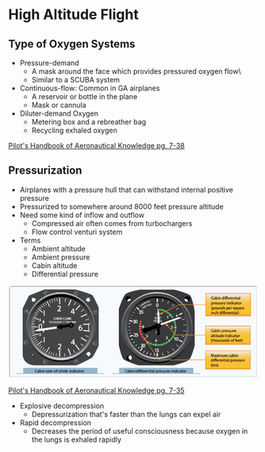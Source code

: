 # High Altitude Flight

## Type of Oxygen Systems

- Pressure-demand
  - A mask around the face which provides pressured oxygen flow\
  - Similar to a SCUBA system
- Continuous-flow: Common in GA airplanes
  - A reservoir or bottle in the plane
  - Mask or cannula
- Diluter-demand Oxygen
  - Metering box and a rebreather bag
  - Recycling exhaled oxygen

[Pilot's Handbook of Aeronautical Knowledge pg. 7-38](/_references/PHAK/7-38)

## Pressurization

- Airplanes with a pressure hull that can withstand internal positive pressure
- Pressurized to somewhere around 8000 feet pressure altitude
- Need some kind of inflow and outflow
  - Compressed air often comes from turbochargers
  - Flow control venturi system
- Terms
  - Ambient altitude
  - Ambient pressure
  - Cabin altitude
  - Differential pressure

![Pressurization gauges](images/image-6.png)

[Pilot's Handbook of Aeronautical Knowledge pg. 7-35](/_references/PHAK/7-35)

- Explosive decompression
  - Depressurization that's faster than the lungs can expel air
- Rapid decompression
  - Decreases the period of useful consciousness because oxygen in the lungs is exhaled rapidly
